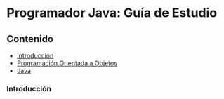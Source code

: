# Programador Java: Guía de Estudio

## Contenido
* [Introducción](#introducción)
* [Programación Orientada a Objetos]()
* [Java]()

### Introducción




